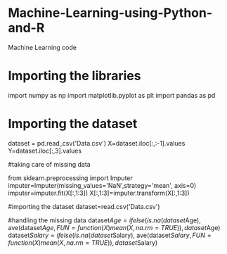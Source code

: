 # Machine-Learning-using-Python-and-R
Machine Learning code 
# Importing the libraries
import numpy as np
import matplotlib.pyplot as plt
import pandas as pd

# Importing the dataset
dataset = pd.read_csv('Data.csv')
X=dataset.iloc[:,:-1].values
Y=dataset.iloc[:,3].values

#taking care of missing data

from sklearn.preprocessing import Imputer
imputer=Imputer(missing_values='NaN',strategy='mean', axis=0)
imputer=imputer.fit(X[:,1:3])
X[:,1:3]=imputer.transform(X[:,1:3])

#importing the dataset
dataset=read.csv('Data.csv')

#handling the missing data
dataset$Age = ifelse(is.na(dataset$Age),
                     ave(dataset$Age,FUN=function(X)mean(X, na.rm=TRUE)),
                     dataset$Age)
dataset$Salary = ifelse(is.na(dataset$Salary),
                     ave(dataset$Salary,FUN=function(X)mean(X, na.rm=TRUE)),
                     dataset$Salary)
